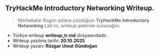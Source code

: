 ## TryHackMe Introductory Networking Writeup.
> Merhabalar Bugün sizlere çözdüğüm **TryHackMe** **Introductory Networking** Lab'ını, writeup şeklinde sunacağım.
- Türkçe writeup **writeup_tr.md** dosyasındadır.
- Writeup yazılma tarihi: **20.10.2025**
- Writeup yazarı: **Rüzgar Umut Gündoğan**
